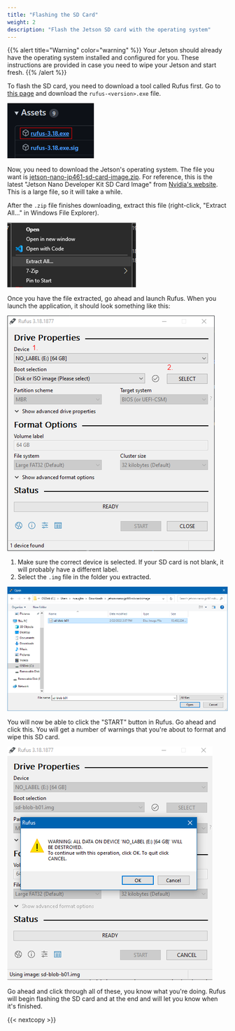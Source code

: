 ```yaml
---
title: "Flashing the SD Card"
weight: 2
description: "Flash the Jetson SD card with the operating system"
---
```


{{% alert title="Warning" color="warning" %}}
Your Jetson should already have the operating system installed and configured for you.
These instructions are provided in case you need to wipe your Jetson and start fresh.
{{% /alert %}}

To flash the SD card, you need to download a tool called Rufus first.
Go to [this page](https://github.com/pbatard/rufus/releases/latest) and download
the `rufus-<version>.exe` file.

![Download this installer file](2022-05-20-09-16-54.png)

Now, you need to download the Jetson's operating system. The file you want is
[jetson-nano-jp461-sd-card-image.zip](https://developer.nvidia.com/embedded/l4t/r32_release_v7.1/jp_4.6.1_b110_sd_card/jeston_nano/jetson-nano-jp461-sd-card-image.zip).
For reference, this is the latest "Jetson Nano Developer Kit SD Card Image" from
[Nvidia's website](https://developer.nvidia.com/embedded/downloads).
This is a large file, so it will take a while.

After the `.zip` file finishes downloading, extract this file
(right-click, "Extract All..." in Windows File Explorer).

![Extracting a .zip file on Windows](2022-05-20-09-11-42.png)

Once you have the file extracted, go ahead and launch Rufus.
When you launch the application, it should look something like this:

![Rufus main window](2022-05-20-09-36-05.png)

1. Make sure the correct device is selected. If your SD card is not blank, it will probably have a different label.
2. Select the `.img` file in the folder you extracted.

![sd-blob-b01.img](2022-05-20-09-38-54.png)

You will now be able to click the "START" button in Rufus. Go ahead and click this.
You will get a number of warnings that you're about to format and wipe this SD card.

![Rufus warnings](2022-05-20-09-40-33.png)

Go ahead and click through all of these, you know what you're doing.
Rufus will begin flashing the SD card and at the end and will let you know
when it's finished.

{{< nextcopy >}}